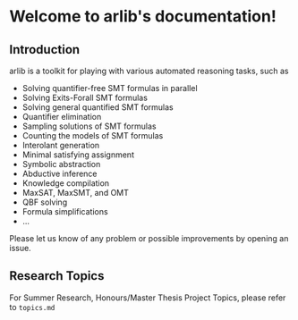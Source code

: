 # Welcome to arlib's documentation!


## Introduction

arlib is a toolkit for playing with various automated reasoning tasks, such as

* Solving quantifier-free SMT formulas in parallel
* Solving Exits-Forall SMT formulas
* Solving general quantified SMT formulas
* Quantifier elimination
* Sampling solutions of SMT formulas
* Counting the models of SMT formulas
* Interolant generation
* Minimal satisfying assignment
* Symbolic abstraction
* Abductive inference
* Knowledge compilation
* MaxSAT, MaxSMT, and OMT
* QBF solving
* Formula simplifications
* ...

Please let us know of any problem or possible improvements by opening
an issue.

## Research Topics

For Summer Research, Honours/Master Thesis Project Topics, please refer to
`topics.md`
